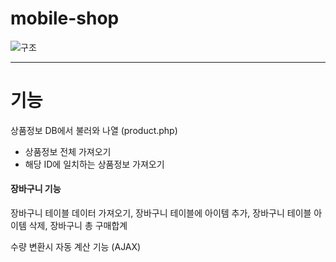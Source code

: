 # mobile-shop

![구조](https://user-images.githubusercontent.com/65330249/97081044-b83f4300-163a-11eb-8e77-89b2a7f19dce.jpg)

------
# 기능

상품정보 DB에서 불러와 나열 (product.php)
 * 상품정보 전체 가져오기
 * 해당 ID에 일치하는 상품정보 가져오기 
 
#### 장바구니 기능 
장바구니 테이블 데이터 가져오기, 장바구니 테이블에 아이템 추가,
장바구니 테이블 아이템 삭제, 장바구니 총 구매합계

수량 변환시 자동 계산 기능 (AJAX)

